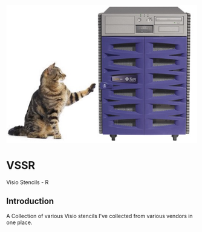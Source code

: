 ![alt tag](https://raw.githubusercontent.com/richardatlateralblast/vssr/master/vss.png)

VSSR
====

Visio Stencils -  R

Introduction
------------

A Collection of various Visio stencils I've collected from various vendors in one place.
